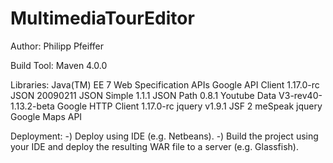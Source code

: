 MultimediaTourEditor
====================
Author: 
Philipp Pfeiffer

Build Tool: 
Maven 4.0.0

Libraries: 
Java(TM) EE 7 Web Specification APIs
Google API Client 1.17.0-rc
JSON 20090211
JSON Simple 1.1.1
JSON Path 0.8.1
Youtube Data V3-rev40-1.13.2-beta
Google HTTP Client 1.17.0-rc
jquery v1.9.1
JSF 2
meSpeak
jquery
Google Maps API

Deployment:
-) Deploy using IDE (e.g. Netbeans).
-) Build the project using your IDE and deploy the resulting WAR file to
a server (e.g. Glassfish).